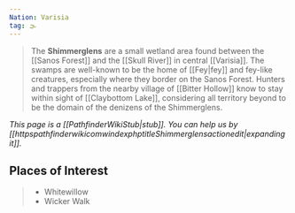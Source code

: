 ```yaml
---
Nation: Varisia
tag: 🌫️
---
```

> The **Shimmerglens** are a small wetland area found between the [[Sanos Forest]] and the [[Skull River]] in central [[Varisia]].  The swamps are well-known to be the home of [[Fey|fey]] and fey-like creatures, especially where they border on the Sanos Forest.  Hunters and trappers from the nearby village of [[Bitter Hollow]] know to stay within sight of [[Claybottom Lake]], considering all territory beyond to be the domain of the denizens of the Shimmerglens.



*This page is a [[PathfinderWikiStub|stub]]. You can help us by [[httpspathfinderwikicomwindexphptitleShimmerglensactionedit|expanding it]].*


## Places of Interest

> - Whitewillow
> - Wicker Walk







